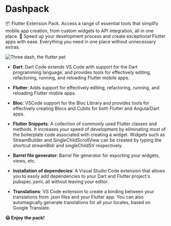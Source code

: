 # Dashpack
📦 Flutter Extension Pack. Access a range of essential tools that simplify mobile app creation, from custom widgets to API integration, all in one place. 🚀 Speed up your development process and create exceptional Flutter apps with ease. Everything you need in one place without unnecessary extras.

![Three dash, the flutter pet](https://docs.flutter.dev/assets/images/dash/Dashatars.png)

- **Dart**: Dart Code extends VS Code with support for the Dart programming language, and provides tools for effectively editing, refactoring, running, and reloading Flutter mobile apps.

- **Flutter**: Adds support for effectively editing, refactoring, running, and reloading Flutter mobile apps. 

- **Bloc**: VSCode support for the Bloc Library and provides tools for effectively creating Blocs and Cubits for both Flutter and AngularDart apps.

- **Flutter Snippets**: A collection of commonly used Flutter classes and methods. It increases your speed of development by eliminating most of the boilerplate code associated with creating a widget. Widgets such as StreamBuilder and SingleChildScrollView can be created by typing the shortcut streamBldr and singleChildSV respectively.

- **Barrel file generator**: Barrel file generator for exporting your widgets, views, etc.

- **Installation of dependecies**: A Visual Studio Code extension that allows you to easily add dependencies to your Dart and Flutter project's pubspec.yaml, all without leaving your editor.

- **Translations**: VS Code extension to create a binding between your translations from .json files and your Flutter app. You can also automagically generate translations for all your locales, based on Google Translate.

**😃 Enjoy the pack!**
